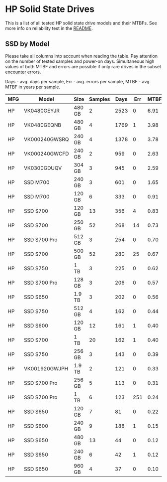 HP Solid State Drives
=====================

This is a list of all tested HP solid state drive models and their MTBFs. See
more info on reliability test in the [README](https://github.com/linuxhw/SMART).

SSD by Model
------------

Please take all columns into account when reading the table. Pay attention on the
number of tested samples and power-on days. Simultaneous high values of both MTBF
and errors are possible if only rare drives in the subset encounter errors.

Days - avg. days per sample,
Err  - avg. errors per sample,
MTBF - avg. MTBF in years per sample.

| MFG       | Model              | Size   | Samples | Days  | Err   | MTBF |
|-----------|--------------------|--------|---------|-------|-------|------|
| HP        | VK0480GEYJR        | 480 GB | 2       | 2523  | 0     | 6.91   |
| HP        | VK0480GEQNB        | 480 GB | 4       | 1769  | 1     | 3.98   |
| HP        | VK000240GWSRQ      | 240 GB | 4       | 1378  | 0     | 3.78   |
| HP        | VK000240GWCFD      | 240 GB | 2       | 959   | 0     | 2.63   |
| HP        | VK0300GDUQV        | 304 GB | 3       | 945   | 0     | 2.59   |
| HP        | SSD M700           | 240 GB | 3       | 601   | 0     | 1.65   |
| HP        | SSD M700           | 120 GB | 6       | 333   | 0     | 0.91   |
| HP        | SSD S700           | 120 GB | 13      | 356   | 4     | 0.83   |
| HP        | SSD S700           | 250 GB | 52      | 268   | 14    | 0.73   |
| HP        | SSD S700 Pro       | 512 GB | 3       | 254   | 0     | 0.70   |
| HP        | SSD S700           | 500 GB | 52      | 280   | 25    | 0.67   |
| HP        | SSD S750           | 1 TB   | 3       | 225   | 0     | 0.62   |
| HP        | SSD S700 Pro       | 128 GB | 3       | 206   | 0     | 0.57   |
| HP        | SSD S650           | 1.9 TB | 3       | 202   | 0     | 0.56   |
| HP        | SSD S750           | 512 GB | 4       | 162   | 0     | 0.44   |
| HP        | SSD S600           | 120 GB | 12      | 161   | 1     | 0.40   |
| HP        | SSD S700           | 1 TB   | 20      | 162   | 1     | 0.40   |
| HP        | SSD S750           | 256 GB | 3       | 143   | 0     | 0.39   |
| HP        | VK001920GWJPH      | 1.9 TB | 2       | 121   | 0     | 0.33   |
| HP        | SSD S700 Pro       | 256 GB | 5       | 113   | 0     | 0.31   |
| HP        | SSD S700 Pro       | 1 TB   | 6       | 123   | 251   | 0.24   |
| HP        | SSD S650           | 120 GB | 7       | 81    | 0     | 0.22   |
| HP        | SSD S600           | 240 GB | 9       | 188   | 1     | 0.15   |
| HP        | SSD S650           | 480 GB | 13      | 44    | 0     | 0.12   |
| HP        | SSD S650           | 240 GB | 6       | 42    | 1     | 0.12   |
| HP        | SSD S650           | 960 GB | 4       | 37    | 0     | 0.10   |
